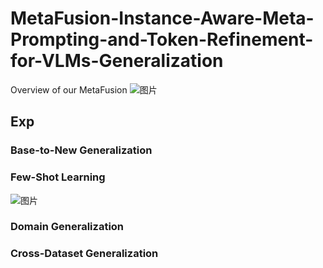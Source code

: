 # MetaFusion-Instance-Aware-Meta-Prompting-and-Token-Refinement-for-VLMs-Generalization
Overview of our MetaFusion
![图片](https://github.com/user-attachments/assets/6cbc2f99-761b-4216-acac-93fb8a0ef779)

## Exp
### Base-to-New Generalization


### Few-Shot Learning
![图片](https://github.com/user-attachments/assets/6761ff52-0eaa-48f3-9290-f1e7b8cd7948)



### Domain Generalization

### Cross-Dataset Generalization

